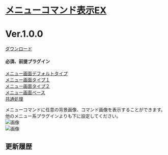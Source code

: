 # [メニューコマンド表示EX](https://raw.githubusercontent.com/nuun888/MZ/master/NUUN_MenuCommandEXl.js)
# Ver.1.0.0
[ダウンロード](https://raw.githubusercontent.com/nuun888/MZ/master/NUUN_MenuCommandEX.js)
#### 必須、前提プラグイン
[メニュー画面デフォルトタイプ](https://github.com/nuun888/MZ/blob/master/README/MenuScreen_default.md)   
[メニュー画面タイプ１](https://github.com/nuun888/MZ/blob/master/README/MenuScreen.md)  
[メニュー画面タイプ２](https://github.com/nuun888/MZ/blob/master/README/MenuScreen_2.md)  
[メニュー画面ベース](https://raw.githubusercontent.com/nuun888/MZ/master/NUUN_MenuScreenEXBase.js)  
[共通処理](https://github.com/nuun888/MZ/blob/master/README/Base.md)  

メニューコマンドに任意の背景画像、コマンド画像を表示することができます。  
他のメニュー系プラグインよりも下に設定してください。  
![画像](img/MenuCommandEXl.png)  
![画像](img/MenuCommandEX2.png)  

## 更新履歴

